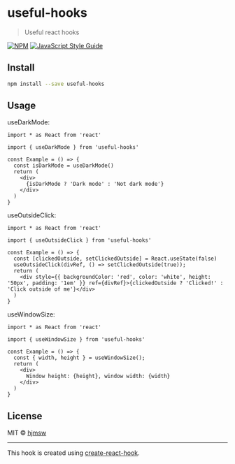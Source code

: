 # useful-hooks

> Useful react hooks

[![NPM](https://img.shields.io/npm/v/useful-hooks.svg)](https://www.npmjs.com/package/useful-hooks) [![JavaScript Style Guide](https://img.shields.io/badge/code_style-standard-brightgreen.svg)](https://standardjs.com)

## Install

```bash
npm install --save useful-hooks
```

## Usage

useDarkMode:

```tsx
import * as React from 'react'

import { useDarkMode } from 'useful-hooks'

const Example = () => {
  const isDarkMode = useDarkMode()
  return (
    <div>
      {isDarkMode ? 'Dark mode' : 'Not dark mode'}
    </div>
  )
}
```

useOutsideClick:

```tsx
import * as React from 'react'

import { useOutsideClick } from 'useful-hooks'

const Example = () => {
  const [clickedOutside, setClickedOutside] = React.useState(false)
  useOutsideClick(divRef, () => setClickedOutside(true));
  return (
    <div style={{ backgroundColor: 'red', color: 'white', height: '50px', padding: '1em' }} ref={divRef}>{clickedOutside ? 'Clicked!' : 'Click outside of me'}</div>
  )
}
```

useWindowSize:

```tsx
import * as React from 'react'

import { useWindowSize } from 'useful-hooks'

const Example = () => {
  const { width, height } = useWindowSize();
  return (
    <div>
      Window height: {height}, window width: {width}
    </div>
  )
}
```

## License

MIT © [hjmsw](https://github.com/hjmsw)

---

This hook is created using [create-react-hook](https://github.com/hermanya/create-react-hook).
